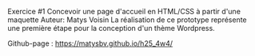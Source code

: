 Exercice #1
Concevoir une page d'accueil en HTML/CSS à partir d'une maquette
Auteur: Matys Voisin
La réalisation de ce prototype représente une première étape pour la conception d'un thème Wordpress.

Github-page : https://matysbv.github.io/h25_4w4/